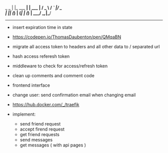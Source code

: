  _            _
| |_ ___   __| | ___
| __/ _ \ / _` |/ _ \
| || (_) | (_| | (_) |
 \__\___/ \__,_|\___/

---

- insert expiration time in state
 - https://codepen.io/ThomasDaubenton/pen/QMqaBN
 - migrate all access token to headers and all other data to / separated url
 - hash access referesh token
 - middleware to check for access/refresh token
 - clean up comments and comment code
 - frontend interface
 - change user: send confirmation email when changing email
 - https://hub.docker.com/_/traefik

 - implement:
	 - send friend request
	 - accept firend request
	 - get friend requests
	 - send messages
	 - get messages ( with api pages )
